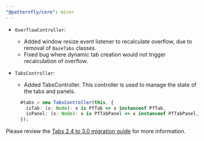```yaml
---
"@patternfly/core": minor
---
```


- `OverflowController`: 
  - Added window resize event listener to recalculate overflow, due to removal of `BaseTabs` classes.
  - Fixed bug where dynamic tab creation would not trigger recalculation of overflow.

- `TabsController`:
  - Added TabsController. This controller is used to manage the state of the tabs and panels. 
  ```typescript
    #tabs = new TabsController(this, {
      isTab: (x: Node): x is PfTab => x instanceof PfTab,
      isPanel: (x: Node): x is PfTabPanel => x instanceof PfTabPanel,
    });
  ```

Please review the [Tabs 2.4 to 3.0 migration guide](https://patternflyelements.org/migration/3.0/tabs) for more 
information.